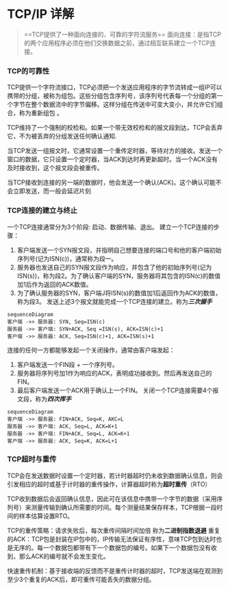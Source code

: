 # TCP/IP 详解

> ==TCP提供了一种面向连接的、可靠的字符流服务==
面向连接：是指TCP的两个应用程序必须在他们交换数据之前，通过相互联系建立一个TCP连接。

### TCP的可靠性
TCP提供一个字符流接口，TCP必须把一个发送应用程序的字节流转成一组IP可以携带的分组，被称为组包。这些分组包含序列号，该序列号代表每一个分组的第一个字节在整个数据流中的字节偏移。这样分组在传送中可变大变小，并允许它们组合，称为重新组包 。

TCP维持了一个强制的校检和。如果一个带无效校检和的报文段到达，TCP会丢弃它，不为被丢弃的分组发送任何确认通知.

当TCP发送一组报文时，它通常设置一个重传定时器，等待对方的接收。发送一个窗口的数据，它只设置一个定时器，当ACK到达时再更新超时。当一个ACK没有及时接收到，这个报文段会被重传。

当TCP接收到连接的另一端的数据时，他会发送一个确认(ACK)。这个确认可能不会立即发送，而一般会延迟片刻

### TCP连接的建立与终止
一个TCP连接通常分为3个阶段: 启动、数据传输、退出。
建立一个TCP连接的步骤：
  1. 客户端发送一个SYN报文段，并指明自己想要连接的端口号和他的客户端初始序列号(记为ISN(c))，通常称为段一。
  2. 服务器也发送自己的SYN报文段作为响应，并包含了他的初始序列号(记为ISN(s))，称为段2。为了确认客户端的SYN，服务器将其包含的ISN(c)的数值加1后作为返回的ACK数值。
  3. 为了确认服务器的SYN，客户端J将ISN(s)的数值加1后返回作为ACK的数值，称为段3。
发送上述3个报文就能完成一个TCP连接的建立。称为***三次握手***

```mermaid
sequenceDiagram
客户端 ->> 服务器: SYN, Seq=ISN(c)
服务器 ->> 客户端: SYN+ACK, Seq =ISN(s), ACK=ISN(c)+1
客户端 ->> 服务器: ACK, Seq=ISN(c)+1, ACK=ISN(s)+1
```

连接的任何一方都能够发起一个关闭操作，通常由客户端发起：
  1. 客户端发送一个FIN段 + 一个序列号。
  2. 服务器将序列号加1作为响应的ACK，表明成功接收到。然后再发送自己的FIN。
  3. 最后客户端发送一个ACK用于确认上一个FIN。
关闭一个TCP连接需要4个报文段，称为***四次挥手***
```mermaid
sequenceDiagram
客户端 ->> 服务器: FIN+ACK, Seq=K, AKC=L
服务器 ->> 客户端: ACK, Seq=L, ACK=K+1
服务器 ->> 客户端: FIN+ACK, Seq=L, ACK=K+1
客户端 ->> 服务器: ACK, Seq=K, ACK=L+1
```

### TCP超时与重传
TCP会在发送数据时设置一个定时器，若计时器超时仍未收到数据确认信息，则会引发相应的超时或基于计时器的重传操作，计算器超时称为**超时重传**（RTO） 

TCP收到数据后会返回确认信息，因此可在该信息中携带一个字节的数据（采用序列号）来测量传输到确认所需要的时间。每个测量结果保存样本，TCP根据一段时间的样本估算设置RTO。

TCP的重传策略：请求失败后，每次重传间隔时间加倍 称为**二进制指数退避**
重复的ACK：TCP包是封装在IP包中的，IP传输无法保证有序性，意味TCP包到达时也是无序的。每一个数据包都带有下一个数据包的编号。如果下一个数据包没有收到，那么ACK的编号就不会发生变化。

快速重传机制：基于接收端的反馈而不是重传计时器的超时，TCP发送端在观测到至少3个重复的ACK后，即可重传可能丢失的数据分组。
